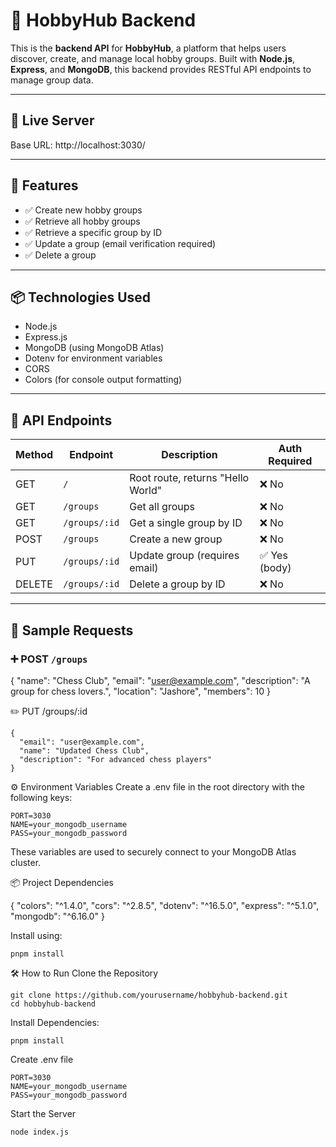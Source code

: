 # 🎯 HobbyHub Backend

This is the **backend API** for **HobbyHub**, a platform that helps users discover, create, and manage local hobby groups. Built with **Node.js**, **Express**, and **MongoDB**, this backend provides RESTful API endpoints to manage group data.

---

## 🚀 Live Server

Base URL: http://localhost:3030/


---

## 📁 Features

- ✅ Create new hobby groups  
- ✅ Retrieve all hobby groups  
- ✅ Retrieve a specific group by ID  
- ✅ Update a group (email verification required)  
- ✅ Delete a group  

---

## 📦 Technologies Used

- Node.js
- Express.js
- MongoDB (using MongoDB Atlas)
- Dotenv for environment variables
- CORS
- Colors (for console output formatting)

---

## 🧪 API Endpoints

| Method | Endpoint         | Description                        | Auth Required |
|--------|------------------|------------------------------------|---------------|
| GET    | `/`              | Root route, returns "Hello World" | ❌ No         |
| GET    | `/groups`        | Get all groups                     | ❌ No         |
| GET    | `/groups/:id`    | Get a single group by ID           | ❌ No         |
| POST   | `/groups`        | Create a new group                 | ❌ No         |
| PUT    | `/groups/:id`    | Update group (requires email)      | ✅ Yes (body) |
| DELETE | `/groups/:id`    | Delete a group by ID               | ❌ No         |

---

## 📂 Sample Requests

### ➕ POST `/groups`

{
  "name": "Chess Club",
  "email": "user@example.com",
  "description": "A group for chess lovers.",
  "location": "Jashore",
  "members": 10
}


✏️ PUT /groups/:id

```
{
  "email": "user@example.com",
  "name": "Updated Chess Club",
  "description": "For advanced chess players"
}
```

⚙️ Environment Variables
Create a .env file in the root directory with the following keys:
```
PORT=3030
NAME=your_mongodb_username
PASS=your_mongodb_password

```
These variables are used to securely connect to your MongoDB Atlas cluster.


📦 Project Dependencies

{
  "colors": "^1.4.0",
  "cors": "^2.8.5",
  "dotenv": "^16.5.0",
  "express": "^5.1.0",
  "mongodb": "^6.16.0"
}

Install using:
```
pnpm install

```


🛠 How to Run
Clone the Repository
```
git clone https://github.com/yourusername/hobbyhub-backend.git
cd hobbyhub-backend
```

Install Dependencies:
```
pnpm install

```
Create .env file

```
PORT=3030
NAME=your_mongodb_username
PASS=your_mongodb_password

```

Start the Server
```
node index.js
```